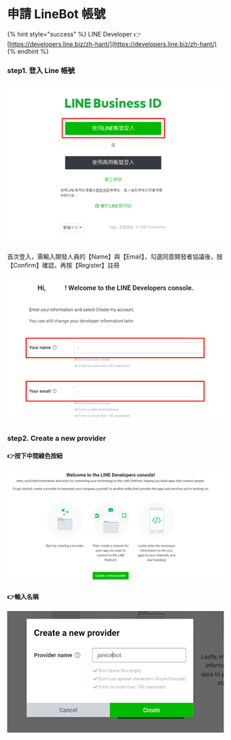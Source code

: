 # 申請 LineBot 帳號

{% hint style="success" %}
LINE Developer 👉 [https://developers.line.biz/zh-hant/](https://developers.line.biz/zh-hant/)
{% endhint %}

### step1. 登入 Line 帳號

![](.gitbook/assets/image.png)

首次登入，需輸入開發人員的【Name】與【Email】，勾選同意開發者協議後，按【Confirm】確認，再按【Register】註冊

![](.gitbook/assets/image%20%281%29.png)

### step2. Create a new provider

#### 👉按下中間綠色按紐

![](.gitbook/assets/image%20%282%29.png)

#### 👉輸入名稱

![](.gitbook/assets/image%20%283%29.png)





